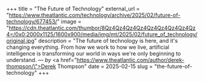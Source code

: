 +++
title = "The Future of Technology"
external_url = "https://www.theatlantic.com/technology/archive/2025/02/future-of-technology/677453/"
image = "https://cdn.theatlantic.com/thumbor/8Qz4Qz4Qz4Qz4Qz4Qz4Qz4Qz4Qz4=/0x0:2000x1125/1600x900/media/img/mt/2025/02/future_of_technology/original.jpg"
description = "The future of technology is here, and it's changing everything. From how we work to how we live, artificial intelligence is transforming our world in ways we're only beginning to understand. — <em>by</em> <a href=\"https://www.theatlantic.com/author/derek-thompson/\">Derek Thompson</a>"
date = 2025-02-15
slug = "the-future-of-technology"
+++ 
